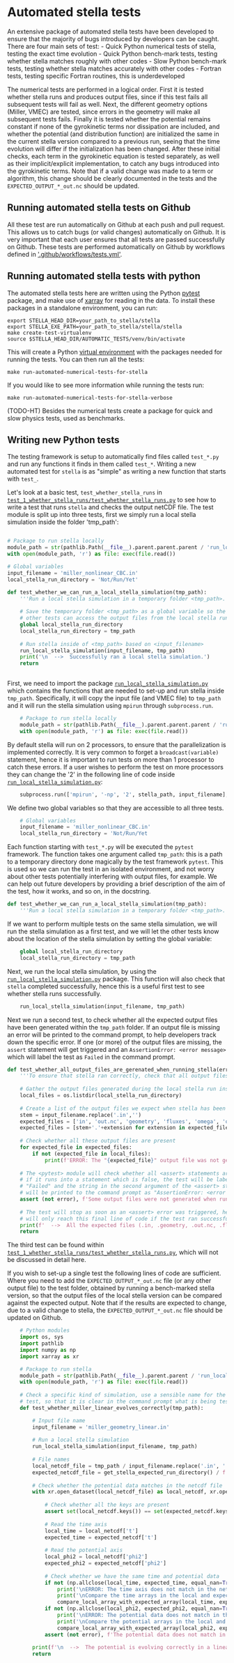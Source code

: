 Automated stella tests
======================

An extensive package of automated stella tests have been developed to ensure
that the majority of bugs introduced by developers can be caught. There are four
main sets of test:
    - Quick Python numerical tests of stella, testing the exact time evolution
    - Quick Python bench-mark tests, testing whether stella matches roughly with other codes
    - Slow Python bench-mark tests, testing whether stella matches accurately with other codes
    - Fortran tests, testing specific Fortran routines, this is underdeveloped
    
The numerical tests are performed in a logical order. First it is tested whether stella runs
and produces output files, since if this test fails all subsequent tests will fail as well. 
Next, the different geometry options (Miller, VMEC) are tested, since errors in the geometry
will make all subsequent tests fails. Finally it is tested whether the potential remains 
constant if none of the gyrokinetic terms nor dissipation are included, and whether the 
potential (and distribution function) are initialized the same in the current stella version
compared to a previous run, seeing that the time evolution will differ if the initialization has
been changed. After these initial checks, each term in the gyrokinetic equation is tested
separately, as well as their implicit/explicit implementation, to catch any bugs introduced
into the gyrokinetic terms. Note that if a valid change was made to a term or algorithm, this
change should be clearly documented in the tests and the `EXPECTED_OUTPUT_*_out.nc` should 
be updated.


Running automated stella tests on Github
----------------------------------------
All these test are run automatically on Github at each push and pull request. This allows
us to catch bugs (or valid changes) automatically on Github. It is very important that
each user ensures that all tests are passed successfully on Github. These tests are performed
automatically on Github by workflows defined in ['.github/workflows/tests.yml'](test_1_whether_stella_runs/test_whether_stella_runs.py).


Running automated stella tests with python
------------------------------------------

The automated stella tests here are written using the Python [pytest][pytest] package,
and make use of [xarray][xarray] for reading in the data. To install these
packages in a standalone environment, you can run:

    export STELLA_HEAD_DIR=your_path_to_stella/stella
    export STELLA_EXE_PATH=your_path_to_stella/stella/stella
    make create-test-virtualenv
    source $STELLA_HEAD_DIR/AUTOMATIC_TESTS/venv/bin/activate

This will create a Python [virtual environment][venv] with the packages needed
for running the tests. You can then run all the tests:
    
    make run-automated-numerical-tests-for-stella
    
If you would like to see more information while running the tests run: 
    
    make run-automated-numerical-tests-for-stella-verbose
    
(TODO-HT) Besides the numerical tests create a package for quick
and slow physics tests, used as benchmarks.
    

Writing new Python tests
------------------------

The testing framework is setup to automatically find files called `test_*.py`
and run any functions it finds in them called `test_*`. Writing a new automated
test for `stella` is as "simple" as writing a new function that starts with `test_`.

Let's look at a basic test, `test_whether_stella_runs` in 
[`test_1_whether_stella_runs/test_whether_stella_runs.py`](test_1_whether_stella_runs/test_whether_stella_runs.py) to see how to write 
a test that runs `stella` and checks the output netCDF file.
The test module is split up into three tests, first we simply
run a local stella simulation inside the folder 'tmp_path':

```python

# Package to run stella locally
module_path = str(pathlib.Path(__file__).parent.parent.parent / 'run_local_stella_simulation.py')
with open(module_path, 'r') as file: exec(file.read())

# Global variables  
input_filename = 'miller_nonlinear_CBC.in'  
local_stella_run_directory = 'Not/Run/Yet'

def test_whether_we_can_run_a_local_stella_simulation(tmp_path):
    '''Run a local stella simulation in a temporary folder <tmp_path>.'''  
    
    # Save the temporary folder <tmp_path> as a global variable so the
    # other tests can access the output files from the local stella run.
    global local_stella_run_directory
    local_stella_run_directory = tmp_path
    
    # Run stella inside of <tmp_path> based on <input_filename>
    run_local_stella_simulation(input_filename, tmp_path)
    print('\n  -->  Successfully ran a local stella simulation.')
    return 
    
```

First, we need to import the package [`run_local_stella_simulation.py`](run_local_stella_simulation.py) which
contains the functions that are needed to set-up and run stella inside `tmp_path`. 
Specifically, it will copy the input file (and VMEC file) to `tmp_path` and it
will run the stella simulation using `mpirun` through `subprocess.run`.

```python
    # Package to run stella locally
    module_path = str(pathlib.Path(__file__).parent.parent.parent / 'run_local_stella_simulation.py')
    with open(module_path, 'r') as file: exec(file.read())
```

By default stella will run on 2 processors, to ensure that the parallelization 
is implemented correctly. It is very common to forget a `broadcast(variable)` 
statement, hence it is important to run tests on more than 1 processor to catch 
these errors. If a user wishes to perform the test on more processors they can 
change the '2' in the following line of code inside [`run_local_stella_simulation.py`](run_local_stella_simulation.py):

```python
    subprocess.run(['mpirun', '-np', '2', stella_path, input_filename], check=True)  
```

We define two global variables so that they are accessible to all three tests.

```python
    # Global variables  
    input_filename = 'miller_nonlinear_CBC.in'  
    local_stella_run_directory = 'Not/Run/Yet
```

Each function starting with `test_*.py` will be executed the `pytest` framework.
The function takes one argument called `tmp_path`: this is a path to a temporary
directory done magically by the test framework `pytest`. This is used so we can run
the test in an isolated environment, and not worry about other tests potentially
interfering with output files, for example. We can help out future developers by 
providing a brief description of the aim of the test, how it works, and so on, in the docstring.

```python
def test_whether_we_can_run_a_local_stella_simulation(tmp_path):
    '''Run a local stella simulation in a temporary folder <tmp_path>.'''      
```

If we want to perform multiple tests on the same stella simulation, we will
run the stella simulation as a first test, and we will let the other tests
know about the location of the stella simulation by setting the global variable:

```python
    global local_stella_run_directory
    local_stella_run_directory = tmp_path
```

Next, we run the local stella simulation, by using the [`run_local_stella_simulation.py`](run_local_stella_simulation.py) package. 
This function will also check that `stella` completed successfully, hence this 
is a useful first test to see whether stella runs successfully.

```python
    run_local_stella_simulation(input_filename, tmp_path)
```

Next we run a second test, to check whether all the expected output files 
have been generated within the `tmp_path` folder. If an output file is missing
an error will be printed to the command prompt, to help developers track
down the specific error. If one (or more) of the output files are missing, 
the `assert` statement will get triggered and an `AssertionError: <error message>` 
which will label the test as `Failed` in the command prompt. 

```python
def test_whether_all_output_files_are_gerenated_when_running_stella(error=False):  
    '''To ensure that stella ran correctly, check that all output files are generated.'''
    
    # Gather the output files generated during the local stella run inside <tmp_path>
    local_files = os.listdir(local_stella_run_directory)
    
    # Create a list of the output files we expect when stella has been run
    stem = input_filename.replace('.in','')
    expected_files = ['in', 'out.nc', 'geometry', 'fluxes', 'omega', 'out', 'final_fields', 'species.input', 'error']
    expected_files = [stem+'.'+extension for extension in expected_files]
    
    # Check whether all these output files are present
    for expected_file in expected_files:
        if not (expected_file in local_files):
            print(f'ERROR: The "{expected_file}" output file was not generated when running stella.'); error = True
            
    # The <pytest> module will check whether all <assert> statements are true,
    # if it runs into a statement which is false, the test will be labeled as
    # "Failed" and the string in the second argument of the <assert> statement 
    # will be printed to the command prompt as "AssertionError: <error message>"
    assert (not error), f'Some output files were not generated when running stella.'
    
    # The test will stop as soon as an <assert> error was triggered, hence we
    # will only reach this final line of code if the test ran successfully
    print(f'  -->  All the expected files (.in, .geometry, .out.nc, .fluxes, .omega, ...) are generated.')
    return 
```

The third test can be found within [`test_1_whether_stella_runs/test_whether_stella_runs.py`](test_1_whether_stella_runs/test_whether_stella_runs.py), which will not be discussed in detail here.

If you wish to set-up a single test the following lines of code are sufficient. Where
you need to add the `EXPECTED_OUTPUT_*_out.nc` file (or any other output file) to the test folder,
obtained by running a bench-marked stella version, so that the output files of the local stella 
version can be compared against the expected output. Note that if the results are expected to change, 
due to a valid change to stella, the `EXPECTED_OUTPUT_*_out.nc` file should be updated on Github.

```python
    # Python modules
    import os, sys
    import pathlib 
    import numpy as np
    import xarray as xr  

    # Package to run stella 
    module_path = str(pathlib.Path(__file__).parent.parent / 'run_local_stella_simulation.py')
    with open(module_path, 'r') as file: exec(file.read())
         
    # Check a specific kind of simulation, use a sensible name for the 
    # test, so that it is clear in the command prompt what is being tested.
    def test_whether_miller_linear_evolves_correctly(tmp_path):

        # Input file name  
        input_filename = 'miller_geometry_linear.in'  
        
        # Run a local stella simulation
        run_local_stella_simulation(input_filename, tmp_path)
         
        # File names  
        local_netcdf_file = tmp_path / input_filename.replace('.in', '.out.nc') 
        expected_netcdf_file = get_stella_expected_run_directory() / f'EXPECTED_OUTPUT.{input_filename.replace(".in","")}.out.nc'   
        
        # Check whether the potential data matches in the netcdf file
        with xr.open_dataset(local_netcdf_file) as local_netcdf, xr.open_dataset(expected_netcdf_file) as expected_netcdf:
        
            # Check whether all the keys are present
            assert set(local_netcdf.keys()) == set(expected_netcdf.keys()), f'The netcdf file contains different quantities.'
            
            # Read the time axis
            local_time = local_netcdf['t']
            expected_time = expected_netcdf['t']
            
            # Read the potential axis
            local_phi2 = local_netcdf['phi2']
            expected_phi2 = expected_netcdf['phi2'] 
            
            # Check whether we have the same time and potential data
            if not (np.allclose(local_time, expected_time, equal_nan=True)):
                print('\nERROR: The time axis does not match in the netCDF files.'); error = True
                print('\nCompare the time arrays in the local and expected netCDF files:')
                compare_local_array_with_expected_array(local_time, expected_time)  
            if not (np.allclose(local_phi2, expected_phi2, equal_nan=True)):
                print('\nERROR: The potential data does not match in the netCDF files.'); error = True 
                print('\nCompare the potential arrays in the local and expected netCDF files:')
                compare_local_array_with_expected_array(local_phi2, expected_phi2) 
            assert (not error), f'The potential data does not match in the netCDF files.'  
                    
        print(f'\n  -->  The potential is evolving correctly in a linear flux-tube simulation using Miller geometry ({int(local_netcdf["nproc"])} CPUs).')
        return
```

[pytest]: https://pytest.org
[xarray]: http://xarray.pydata.org
[venv]: https://docs.python.org/3/library/venv.html
